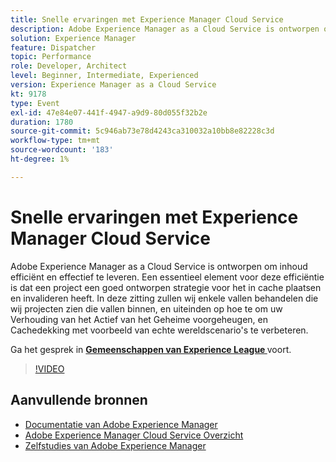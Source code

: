 ```yaml
---
title: Snelle ervaringen met Experience Manager Cloud Service
description: Adobe Experience Manager as a Cloud Service is ontworpen om inhoud efficiënt en effectief te leveren. Een essentieel element voor deze efficiëntie is dat een project een goed ontworpen strategie voor het in cache plaatsen en invalideren heeft. In deze zitting zullen wij enkele vallen behandelen die wij projecten zien die vallen binnen, en uiteinden op hoe te om uw Verhouding van het Actief van het Geheime voorgeheugen, en Cachedekking met voorbeeld van echte wereldscenario's te verbeteren.
solution: Experience Manager
feature: Dispatcher
topic: Performance
role: Developer, Architect
level: Beginner, Intermediate, Experienced
version: Experience Manager as a Cloud Service
kt: 9178
type: Event
exl-id: 47e84e07-441f-4947-a9d9-80d055f32b2e
duration: 1780
source-git-commit: 5c946ab73e78d4243ca310032a10bb8e82228c3d
workflow-type: tm+mt
source-wordcount: '183'
ht-degree: 1%

---
```


# Snelle ervaringen met Experience Manager Cloud Service

Adobe Experience Manager as a Cloud Service is ontworpen om inhoud efficiënt en effectief te leveren. Een essentieel element voor deze efficiëntie is dat een project een goed ontworpen strategie voor het in cache plaatsen en invalideren heeft. In deze zitting zullen wij enkele vallen behandelen die wij projecten zien die vallen binnen, en uiteinden op hoe te om uw Verhouding van het Actief van het Geheime voorgeheugen, en Cachedekking met voorbeeld van echte wereldscenario&#39;s te verbeteren.

Ga het gesprek in **[Gemeenschappen van Experience League ](https://adobe.ly/3CUkzoB)** voort.

>[!VIDEO](https://video.tv.adobe.com/v/337846/?quality=12&learn=on&hidetitle=true)

## Aanvullende bronnen

- [ Documentatie van Adobe Experience Manager ](https://experienceleague.adobe.com/docs/experience-manager-cloud-service.html)
- [ Adobe Experience Manager Cloud Service Overzicht ](https://experienceleague.adobe.com/docs/experience-manager-cloud-service/overview/home.html)
- [ Zelfstudies van Adobe Experience Manager ](https://experienceleague.adobe.com/docs/experience-manager-tutorials.html)
